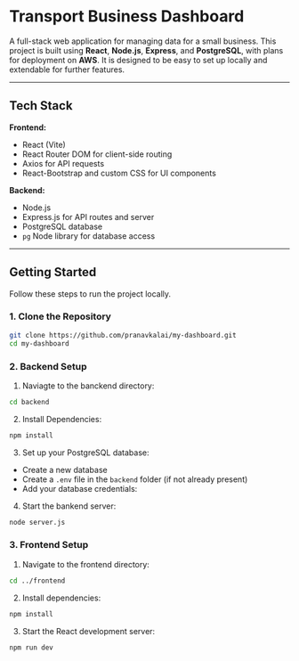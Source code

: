 # Transport Business Dashboard

A full-stack web application for managing data for a small business. This project is built using **React**, **Node.js**, **Express**, and **PostgreSQL**, with plans for deployment on **AWS**. It is designed to be easy to set up locally and extendable for further features.

---

## Tech Stack

**Frontend:**  
- React (Vite)  
- React Router DOM for client-side routing  
- Axios for API requests  
- React-Bootstrap and custom CSS for UI components  

**Backend:**  
- Node.js  
- Express.js for API routes and server  
- PostgreSQL database  
- `pg` Node library for database access  

---

## Getting Started

Follow these steps to run the project locally.

### 1. Clone the Repository
```bash
git clone https://github.com/pranavkalai/my-dashboard.git
cd my-dashboard
```

### 2. Backend Setup
1. Naviagte to the banckend directory:
```bash
cd backend
```
2. Install Dependencies:
```bash
npm install
```
3. Set up your PostgreSQL database:
- Create a new database
- Create a `.env` file in the `backend` folder (if not already present)
- Add your database credentials:

4. Start the bankend server:
```bash
node server.js
```

### 3. Frontend Setup

1. Navigate to the frontend directory:
```bash
cd ../frontend
```
2. Install dependencies:
```bash
npm install
```

3. Start the React development server:
```bash
npm run dev
```
